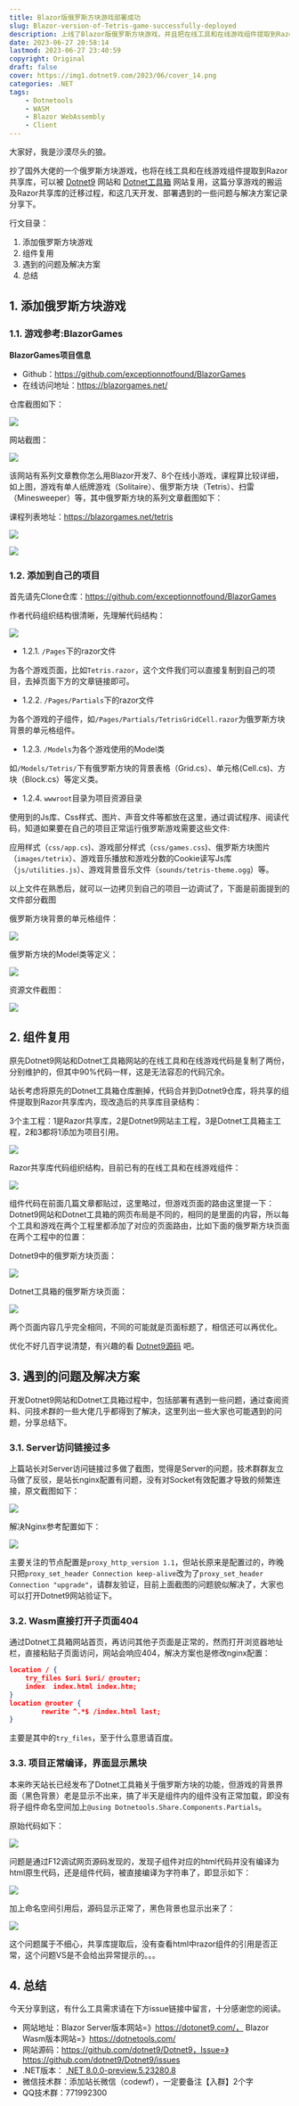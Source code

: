```yaml
---
title: Blazor版俄罗斯方块游戏部署成功
slug: Blazor-version-of-Tetris-game-successfully-deployed
description: 上线了Blazor版俄罗斯方块游戏，并且把在线工具和在线游戏组件提取到Razor共享库，可以被Dotnet9网站和Dotnet工具箱网站复用。
date: 2023-06-27 20:58:14
lastmod: 2023-06-27 23:40:59
copyright: Original
draft: false
cover: https://img1.dotnet9.com/2023/06/cover_14.png
categories: .NET
tags: 
    - Dotnetools
    - WASM
    - Blazor WebAssembly
    - Client
---
```


大家好，我是沙漠尽头的狼。

抄了国外大佬的一个俄罗斯方块游戏，也将在线工具和在线游戏组件提取到Razor共享库，可以被 [Dotnet9](https://dotnet9.com) 网站和 [Dotnet工具箱](https://dotnetools.com) 网站复用，这篇分享游戏的搬运及Razor共享库的迁移过程，和这几天开发、部署遇到的一些问题与解决方案记录分享下。

行文目录：
1. 添加俄罗斯方块游戏
2. 组件复用
3. 遇到的问题及解决方案
4. 总结

## 1. 添加俄罗斯方块游戏

### 1.1. 游戏参考:BlazorGames

**BlazorGames项目信息**
- Github：https://github.com/exceptionnotfound/BlazorGames
- 在线访问地址：https://blazorgames.net/

仓库截图如下：

![](https://img1.dotnet9.com/2023/06/1401.png)

网站截图：

![](https://img1.dotnet9.com/2023/06/1402.png)

该网站有系列文章教你怎么用Blazor开发7、8个在线小游戏，课程算比较详细，如上图，游戏有单人纸牌游戏（Solitaire）、俄罗斯方块（Tetris）、扫雷（Minesweeper）等，其中俄罗斯方块的系列文章截图如下：

课程列表地址：https://blazorgames.net/tetris

![](https://img1.dotnet9.com/2023/06/1403.png)

![](https://img1.dotnet9.com/2023/06/1404.png)

### 1.2. 添加到自己的项目

首先请先Clone仓库：https://github.com/exceptionnotfound/BlazorGames

作者代码组织结构很清晰，先理解代码结构：

![](https://img1.dotnet9.com/2023/06/1405.png)

- 1.2.1. `/Pages`下的razor文件

为各个游戏页面，比如`Tetris.razor`，这个文件我们可以直接复制到自己的项目，去掉页面下方的文章链接即可。

- 1.2.2. `/Pages/Partials`下的razor文件

为各个游戏的子组件，如`/Pages/Partials/TetrisGridCell.razor`为俄罗斯方块背景的单元格组件。

- 1.2.3. `/Models`为各个游戏使用的Model类

如`/Models/Tetris/`下有俄罗斯方块的背景表格（Grid.cs）、单元格(Cell.cs)、方块（Block.cs）等定义类。

- 1.2.4. `wwwroot`目录为项目资源目录

使用到的Js库、Css样式、图片、声音文件等都放在这里，通过调试程序、阅读代码，知道如果要在自己的项目正常运行俄罗斯游戏需要这些文件:

应用样式（`css/app.cs`)、游戏部分样式（`css/games.css`)、俄罗斯方块图片（`images/tetrix`）、游戏音乐播放和游戏分数的Cookie读写Js库（`js/utilities.js`）、游戏背景音乐文件（`sounds/tetris-theme.ogg`）等。

以上文件在熟悉后，就可以一边拷贝到自己的项目一边调试了，下面是前面提到的文件部分截图

俄罗斯方块背景的单元格组件：

![](https://img1.dotnet9.com/2023/06/1406.png)

俄罗斯方块的Model类等定义：

![](https://img1.dotnet9.com/2023/06/1407.png)

资源文件截图：

![](https://img1.dotnet9.com/2023/06/1408.png)

## 2. 组件复用

原先Dotnet9网站和Dotnet工具箱网站的在线工具和在线游戏代码是复制了两份，分别维护的，但其中90%代码一样，这是无法容忍的代码冗余。

站长考虑将原先的Dotnet工具箱仓库删掉，代码合并到Dotnet9仓库，将共享的组件提取到Razor共享库内，现改造后的共享库目录结构：

3个主工程：1是Razor共享库，2是Dotnet9网站主工程，3是Dotnet工具箱主工程，2和3都将1添加为项目引用。

![](https://img1.dotnet9.com/2023/06/1401.jpg)

Razor共享库代码组织结构，目前已有的在线工具和在线游戏组件：

![](https://img1.dotnet9.com/2023/06/1409.png)

组件代码在前面几篇文章都贴过，这里略过，但游戏页面的路由这里提一下：Dotnet9网站和Dotnet工具箱的网页布局是不同的，相同的是里面的内容，所以每个工具和游戏在两个工程里都添加了对应的页面路由，比如下面的俄罗斯方块页面在两个工程中的位置：

Dotnet9中的俄罗斯方块页面：

![](https://img1.dotnet9.com/2023/06/1410.png)

Dotnet工具箱的俄罗斯方块页面：

![](https://img1.dotnet9.com/2023/06/1411.png)

两个页面内容几乎完全相同，不同的可能就是页面标题了，相信还可以再优化。

优化不好几百字说清楚，有兴趣的看 [Dotnet9源码](https://github.com/dotnet9/Dotnet9) 吧。

## 3. 遇到的问题及解决方案

开发Dotnet9网站和Dotnet工具箱过程中，包括部署有遇到一些问题，通过查阅资料、问技术群的一些大佬几乎都得到了解决，这里列出一些大家也可能遇到的问题，分享总结下。

### 3.1. Server访问链接过多

上篇站长对Server访问链接过多做了截图，觉得是Server的问题，技术群群友立马做了反驳，是站长nginx配置有问题，没有对Socket有效配置才导致的频繁连接，原文截图如下：

![](https://img1.dotnet9.com/2023/06/1304.png)

解决Nginx参考配置如下：

![](https://img1.dotnet9.com/2023/06/1412.png)

主要关注的节点配置是`proxy_http_version 1.1`，但站长原来是配置过的，昨晚只把`proxy_set_header Connection keep-alive`改为了`proxy_set_header Connection "upgrade"`，请群友验证，目前上面截图的问题貌似解决了，大家也可以打开Dotnet9网站验证下。

### 3.2. Wasm直接打开子页面404

通过Dotnet工具箱网站首页，再访问其他子页面是正常的，然而打开浏览器地址栏，直接粘贴子页面访问，网站会响应404，解决方案也是修改nginx配置：

```json
location / {
    try_files $uri $uri/ @router;
    index  index.html index.htm;
}
location @router {
        rewrite ^.*$ /index.html last;
}
```

主要是其中的`try_files`，至于什么意思请百度。

### 3.3. 项目正常编译，界面显示黑块

本来昨天站长已经发布了Dotnet工具箱关于俄罗斯方块的功能，但游戏的背景界面（黑色背景）老是显示不出来，搞了半天是组件内的组件没有正常加载，即没有将子组件命名空间加上`@using Dotnetools.Share.Components.Partials`。

原始代码如下：

![](https://img1.dotnet9.com/2023/06/1413.png)

问题是通过F12调试网页源码发现的，发现子组件对应的html代码并没有编译为html原生代码，还是组件代码，被直接编译为字符串了，即显示如下：

![](https://img1.dotnet9.com/2023/06/1414.png)

加上命名空间引用后，源码显示正常了，黑色背景也显示出来了：

![](https://img1.dotnet9.com/2023/06/1415.png)

这个问题属于不细心，共享库提取后，没有查看html中razor组件的引用是否正常，这个问题VS是不会给出异常提示的。。。

## 4. 总结

今天分享到这，有什么工具需求请在下方issue链接中留言，十分感谢您的阅读。

- 网站地址：Blazor Server版本网站=》https://dotonet9.com/， Blazor Wasm版本网站=》https://dotnetools.com/
- 网站源码：https://github.com/dotnet9/Dotnet9，Issue=》https://github.com/dotnet9/Dotnet9/issues
- .NET版本： [.NET 8.0.0-preview.5.23280.8](https://dotnet.microsoft.com/zh-cn/download/dotnet/8.0)
- 微信技术群：添加站长微信（codewf），一定要备注【入群】2个字
- QQ技术群：771992300